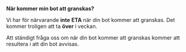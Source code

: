 **När kommer min bot att granskas?**

Vi har för närvarande **inte** **ETA** när din bot kommer att granskas. Det kommer troligen att ta **över** i veckan.

Att ständigt fråga oss om när din bot kommer att granskas kommer att resultera i att din bot avvisas.